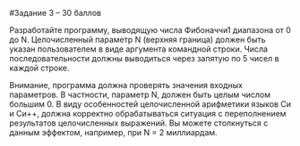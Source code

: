 #Задание 3 – 30 баллов

Разработайте программу, выводящую числа Фибоначчи1 диапазона от 0 до N. Целочисленный параметр N (верхняя граница) должен быть указан пользователем в виде аргумента командной строки. Числа последовательности должны выводиться через запятую по 5 чисел в каждой строке.

Внимание, программа должна проверять значения входных параметров. В частности, параметр N, должен быть целым числом большим 0. В виду особенностей целочисленной арифметики языков Си и Си++, должна корректно обрабатываться ситуация с переполнением результатов целочисленных выражений. Вы можете столкнуться с данным эффектом, например, при N = 2 миллиардам.

